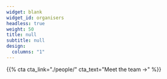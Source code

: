 ```yaml
---
widget: blank
widget_id: organisers
headless: true
weight: 50
title: null
subtitle: null
design:
  columns: "1"
---
```


{{% cta cta_link="./people/" cta_text="Meet the team →" %}}
